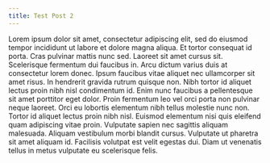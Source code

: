 ```yaml
---
title: Test Post 2
---
```


Lorem ipsum dolor sit amet, consectetur adipiscing elit, sed do eiusmod tempor incididunt ut labore et dolore magna aliqua. Et tortor consequat id porta. Cras pulvinar mattis nunc sed. Laoreet sit amet cursus sit. Scelerisque fermentum dui faucibus in. Arcu dictum varius duis at consectetur lorem donec. Ipsum faucibus vitae aliquet nec ullamcorper sit amet risus. In hendrerit gravida rutrum quisque non. Nibh tortor id aliquet lectus proin nibh nisl condimentum id. Enim nunc faucibus a pellentesque sit amet porttitor eget dolor. Proin fermentum leo vel orci porta non pulvinar neque laoreet. Orci eu lobortis elementum nibh tellus molestie nunc non. Tortor id aliquet lectus proin nibh nisl. Euismod elementum nisi quis eleifend quam adipiscing vitae proin. Vulputate sapien nec sagittis aliquam malesuada. Aliquam vestibulum morbi blandit cursus. Vulputate ut pharetra sit amet aliquam id. Facilisis volutpat est velit egestas dui. Diam ut venenatis tellus in metus vulputate eu scelerisque felis.


